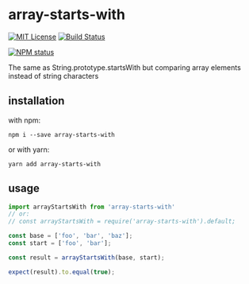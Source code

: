 # array-starts-with

[![MIT License](https://img.shields.io/badge/license-mit-green.svg?style=flat-square)](https://opensource.org/licenses/MIT)
[![Build Status](https://travis-ci.org/oprogramador/array-starts-with.svg?branch=master)](https://travis-ci.org/oprogramador/array-starts-with
)

[![NPM status](https://nodei.co/npm/array-starts-with.png?downloads=true&stars=true)](https://npmjs.org/package/array-starts-with
)

The same as String.prototype.startsWith but comparing array elements instead of string characters

## installation
with npm:
```
npm i --save array-starts-with
```
or with yarn:
```
yarn add array-starts-with
```

## usage
```js
import arrayStartsWith from 'array-starts-with'
// or:
// const arrayStartsWith = require('array-starts-with').default;

const base = ['foo', 'bar', 'baz'];
const start = ['foo', 'bar'];

const result = arrayStartsWith(base, start);

expect(result).to.equal(true);
```
